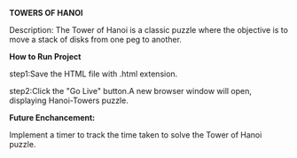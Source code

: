 **TOWERS OF HANOI**

Description: The Tower of Hanoi is a classic puzzle where the objective is to move a stack of disks from one peg to
another.

**How to Run Project**

step1:Save the HTML file with .html extension.

step2:Click the "Go Live" button.A new browser window will open, displaying Hanoi-Towers puzzle.

**Future Enchancement:**

Implement a timer to track the time taken to solve the Tower of Hanoi puzzle.
